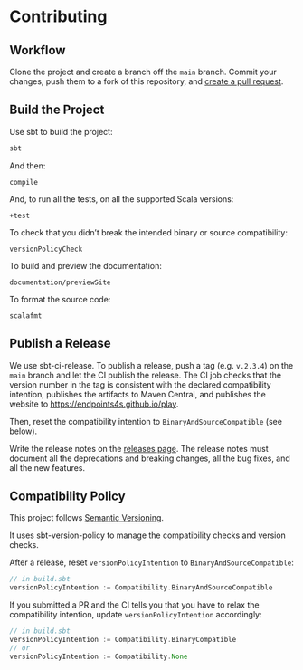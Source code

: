 Contributing
============

## Workflow

Clone the project and create a branch off the `main` branch. Commit your changes,
push them to a fork of this repository, and [create a pull request](https://docs.github.com/en/pull-requests/collaborating-with-pull-requests/proposing-changes-to-your-work-with-pull-requests/creating-a-pull-request).

## Build the Project

Use sbt to build the project:

~~~ sh
sbt
~~~

And then:

~~~
compile
~~~

And, to run all the tests, on all the supported Scala versions:

~~~
+test
~~~

To check that you didn’t break the intended binary or source compatibility:

~~~
versionPolicyCheck
~~~

To build and preview the documentation:

~~~
documentation/previewSite
~~~

To format the source code:

~~~
scalafmt
~~~

## Publish a Release

We use sbt-ci-release. To publish a release, push a tag (e.g. `v.2.3.4`) on the `main` branch
and let the CI publish the release. The CI job checks that the version number in the tag is
consistent with the declared compatibility intention, publishes the artifacts to Maven Central,
and publishes the website to https://endpoints4s.github.io/play.

Then, reset the compatibility intention to `BinaryAndSourceCompatible` (see below).

Write the release notes on the [releases page](https://github.com/endpoints4s/play/releases).
The release notes must document all the deprecations and breaking changes, all the bug fixes,
and all the new features.

## Compatibility Policy

This project follows [Semantic Versioning](https://docs.scala-lang.org/overviews/core/binary-compatibility-for-library-authors.html#recommended-versioning-scheme).

It uses sbt-version-policy to manage the compatibility checks and version checks.

After a release, reset `versionPolicyIntention` to `BinaryAndSourceCompatible`:

~~~ scala
// in build.sbt
versionPolicyIntention := Compatibility.BinaryAndSourceCompatible
~~~

If you submitted a PR and the CI tells you that you have to relax the compatibility intention,
update `versionPolicyIntention` accordingly:

~~~ scala
// in build.sbt
versionPolicyIntention := Compatibility.BinaryCompatible
// or
versionPolicyIntention := Compatibility.None
~~~
